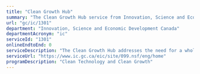 ```yaml
---
title: "Clean Growth Hub"
summary: "The Clean Growth Hub service from Innovation, Science and Economic Development Canada is not available end-to-end online, according to the GC Service Inventory."
url: "gc/ic/1301"
department: "Innovation, Science and Economic Development Canada"
departmentAcronym: "ic"
serviceId: "1301"
onlineEndtoEnd: 0
serviceDescription: "The Clean Growth Hub addresses the need for a whole-of-government focal point for clean technology focused on supporting companies and projects, coordinating programs and tracking results. The Hub connects clean technology producers and users to programs and services that may be right for them and also helps answer questions regarding policy, regulatory, procurement, standards as well as skills and training issues. The Hub also advances the Clean Technology and Innovation pillar of the Pan-Canadian Framework on Clean Growth and Climate Change, and is part of the Innovation and Skills Plan."
serviceUrl: "https://www.ic.gc.ca/eic/site/099.nsf/eng/home"
programDescription: "Clean Technology and Clean Growth"
---
```

